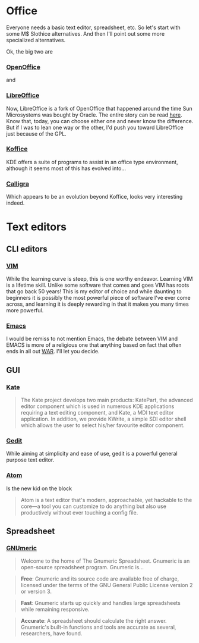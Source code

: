 # Office

Everyone needs a basic text editor, spreadsheet, etc. So let's start with some M$ Slothice alternatives.  And then I'll point out some more specialized alternatives.

Ok, the big two are

### [OpenOffice](http://www.openoffice.org/)

and

### [LibreOffice](http://www.libreoffice.org/)

Now, LibreOffice is a fork of OpenOffice that happened around the time Sun Microsystems was bought by Oracle.  The entire story can be read [here](https://opensource.com/life/15/8/libreoffice-community-achievements).  Know that, today, you can choose either one and never know the difference.  But if I was to lean one way or the other, I'd push you toward LibreOffice just because of the GPL.

### [Koffice](https://www.kde.org/applications/office/)

KDE offers a suite of programs to assist in an office type environment, although it seems most of this has evolved into...

### [Calligra](https://www.calligra.org/)

Which appears to be an evolution beyond Koffice, looks very interesting indeed.

# Text editors

## CLI editors

### [VIM](http://www.vim.org/)

While the learning curve is steep, this is one worthy endeavor.  Learning VIM is a lifetime skill.  Unlike some software that comes and goes VIM has roots that go back 50 years!  This is my editor of choice and while daunting to beginners it is possibly the most powerful piece of software I've ever come across, and learning it is deeply rewarding in that it makes you many times more powerful.

### [Emacs](https://www.gnu.org/software/emacs/)

I would be remiss to not mention Emacs, the debate between VIM and EMACS is more of a religious one that anything  based on fact that often ends in all out [WAR](https://en.wikipedia.org/wiki/Editor_war).  I'll let you decide.

## GUI

### [Kate](https://kate-editor.org/)

> The Kate project develops two main products: KatePart, the advanced editor component which is used in numerous KDE applications requiring a text editing component, and Kate, a MDI text editor application. In addition, we provide KWrite, a simple SDI editor shell which allows the user to select his/her favourite editor component.

### [Gedit](https://wiki.gnome.org/Apps/Gedit)
> 
While aiming at simplicity and ease of use, gedit is a powerful general purpose text editor. 

### [Atom](https://atom.io/)

Is the new kid on the block 

> Atom is a text editor that's modern, approachable, yet hackable to the core—a tool you can customize to do anything but also use productively without ever touching a config file.


## Spreadsheet

### [GNUmeric](http://www.gnumeric.org/)

> Welcome to the home of The Gnumeric Spreadsheet. Gnumeric is an open-source spreadsheet program. Gnumeric is...

> **Free**: Gnumeric and its source code are available free of charge, licensed under the terms of the GNU General Public License version 2 or version 3.

> **Fast**: Gnumeric starts up quickly and handles large spreadsheets while remaining responsive.

> **Accurate**: A spreadsheet should calculate the right answer. Gnumeric's built-in functions and tools are accurate as several, researchers, have found.



